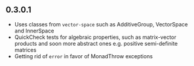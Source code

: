 0.3.0.1
-------

* Uses classes from `vector-space` such as AdditiveGroup, VectorSpace and InnerSpace
* QuickCheck tests for algebraic properties, such as matrix-vector products and soon more abstract ones e.g. positive semi-definite matrices
* Getting rid of `error` in favor of MonadThrow exceptions
